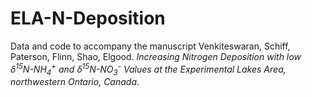 # ELA-N-Deposition
Data and code to accompany the manuscript Venkiteswaran, Schiff, Paterson, Flinn, Shao, Elgood. *Increasing Nitrogen Deposition with low δ<sup>15</sup>N-NH<sub>4</sub><sup>+</sup> and δ<sup>15</sup>N-NO<sub>3</sub><sup>-</sup> Values at the Experimental Lakes Area, northwestern Ontario, Canada*.
